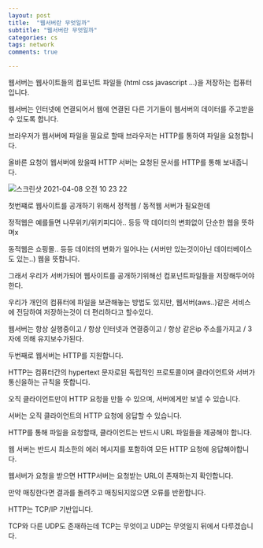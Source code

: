 ```yaml
---
layout: post
title:  "웹서버란 무엇일까"
subtitle: "웹서버란 무엇일까"
categories: cs
tags: network
comments: true

---
```


웹서버는 웹사이트들의 컴포넌트 파일들 (html css javascript ...)을 저장하는 컴퓨터입니다.

웹서버는 인터넷에 연결되어서 웹에 연결된 다른 기기들이 웹서버의 데이터를 주고받을수 있도록 합니다.

브라우저가 웹서버에 파일을 필요로 할때 브라우저는 HTTP를 통하여 파일을 요청합니다.

올바른 요청이 웹서버에 왔을때 HTTP 서버는 요청된 문서를 HTTP를 통해 보내줍니다.

![스크린샷 2021-04-08 오전 10 23 22](https://user-images.githubusercontent.com/56789064/113954243-760a6680-9854-11eb-84e0-8e0dfeabd230.png)


첫번쨰로 웹사이트를 공개하기 위해서 정적웹 / 동적웹 서버가 필요한데

정적웹은 예를들면 나무위키/위키피디아.. 등등 딱 데이터의 변화없이 단순한 웹을 뜻하며x

동적웹은 쇼핑몰.. 등등 데이터의 변화가 일어나는 (서버만 있는것이아닌 데이터베이스도 있는..) 웹을 뜻합니다.


그래서 우리가 서버가되어 웹사이트를 공개하기위해선 컴포넌트파일들을 저장해두어야한다.

우리가 개인의 컴퓨터에 파일을 보관해놓는 방법도 있지만, 웹서버(aws..)같은 서비스에 전담하여 저장하는것이 더 편리하다고 할수있다.

웹서버는 항상 실행중이고 / 항상 인터넷과 연결중이고 / 항상 같은ip 주소를가지고 / 3자에 의해 유지보수가된다. 

두번째로 웹서버는 HTTP를 지원합니다.

HTTP는 컴퓨터간의 hypertext 문자로된 독립적인 프로토콜이며 클라이언트와 서버가 통신을하는 규칙을 뜻합니다.

오직 클라이언트만이 HTTP 요청을 만들 수 있으며, 서버에게만 보낼 수 있습니다. 

서버는 오직 클라이언트의 HTTP 요청에 응답할 수 있습니다. 

HTTP를 통해 파일을 요청할때, 클라이언트는 반드시 URL 파일들을 제공해야 합니다.

웹 서버는 반드시 최소한의 에러 메시지를 포함하여 모든 HTTP 요청에 응답해야합니다. 

웹서버가 요청을 받으면 HTTP서버는 요청받는 URL이 존재하는지 확인합니다.

만약 매칭한다면 결과를 돌려주고 매칭되지않으면 오류를 반환합니다.

HTTP는 TCP/IP 기반입니다.

TCP와 다른 UDP도 존재하는데 TCP는 무엇이고 UDP는 무엇일지 뒤에서 다루겠습니다.